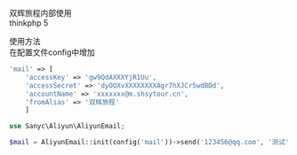 双辉旅程内部使用<br>
thinkphp 5<br>

使用方法<br>
在配置文件config中增加<br>
```php
'mail' => [
	'accessKey' => 'gw9QdAXXXYjR1Uu', 
	'accessSecret' => 'dyOOXvXXXXXXXXAgr7hXJCr5wdBDd', 
	'accountName' => 'xxxxxxx@m.shsytour.cn', 
	'fromAlias' => '双辉旅程'
	]

use Sanyc\Aliyun\AliyunEmail;

$mail = AliyunEmail::init(config('mail'))->send('123456@qq.com', '测试', '你好！这里是双辉旅程');
```

